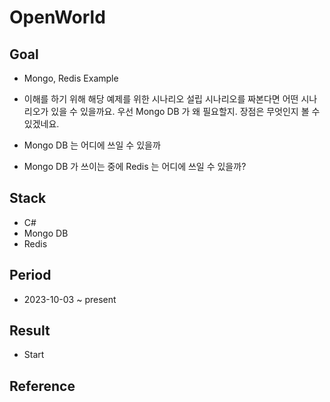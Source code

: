 # OpenWorld
## Goal
- Mongo, Redis Example
- 이해를 하기 위해 해당 예제를 위한 시나리오 설립
시나리오를 짜본다면 어떤 시나리오가 있을 수 있을까요.
우선 Mongo DB 가 왜 필요할지. 장점은 무엇인지 볼 수 있겠네요.

- Mongo DB 는 어디에 쓰일 수 있을까


- Mongo DB 가 쓰이는 중에 Redis 는 어디에 쓰일 수 있을까?

## Stack
- C#
- Mongo DB
- Redis

## Period 
- 2023-10-03 ~ present

## Result
- Start

## Reference

